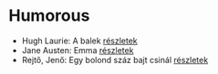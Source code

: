 # Humorous

- Hugh Laurie: A balek [részletek](_details/Hugh%20Laurie.md#id_162)
- Jane Austen: Emma [részletek](_details/Jane%20Austen.md#id_57)
- Rejtő, Jenő: Egy bolond száz bajt csinál [részletek](_details/Rejt%C5%91%2C%20Jen%C5%91.md#id_140)